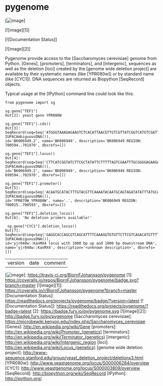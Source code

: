pygenome
========

[![image]]

[![image][1]]

[![Documentation Status]]

[![image][2]]

Pygenome provide access to the [Saccharomyces cerevisiae] genome from Python. [Genes], [promoters], [terminators], and [intergenic], 
sequences as well as the deletion [loci] created by the [genome wide deletion project] are available by their systematic names 
(like [YPR080w]) or by standard name (like [CYC1]). DNA sequences are returned as Biopython [SeqRecord] objects.

Typical usage at the [IPython] command line could look like this:

    from pygenome import sg

    sg.gene["TEF1"]
    Out[2]: yeast gene YPR080W

    sg.gene["TEF1"].cds()
    Out[3]: SeqRecord(seq=Seq('ATGGGTAAAGAGAAGTCTCACATTAACGTTGTCGTTATCGGTCATGTCGATTCT...TAA', IUPACAmbiguousDNA()), 
    id='BK006949.2', name='BK006949', description='BK006949 REGION: 700594..701970', dbxrefs=[])

    sg.gene["TEF1"].locus()
    Out[4]: SeqRecord(seq=Seq('CTTCATCGGTATCTTCGCTATATTCTTTTTAGTCGAATTTGCGGGGAGAAGATG...AAC', IUPACAmbiguousDNA()), 
    id='BK006949.2', name='BK006949', description='BK006949 REGION: 699594..702970', dbxrefs=[])

    sg.gene["TEF1"].promoter()
    Out[5]: SeqRecord(seq=Seq('ACAATGCATACTTTGTACGTTCAAAATACAATGCAGTAGATATATTTATGCATA...AAA', IUPACAmbiguousDNA()), 
    id='YPR079W_YPR080W', name='.', description='BK006949 REGION: 700015..700593', dbxrefs=[])

    sg.gene["TEF1"].deletion_locus()
    Out[6]: 'No deletion primers available!'

     sg.gene["CYC1"].deletion_locus()
    Out[7]: SeqRecord(seq=Seq('GAGGCACCAGCGTCAGCATTTTCAAAGGTGTGTTCTTCGTCAGACATGTTTTAG...GTG', IUPACAmbiguousDNA()), 
    id='yjr048w::KanMX4 locus with 1000 bp up and 1000 bp downstream DNA', name='yjr048w::KanMX4', description='<unknown description>', dbxrefs=[])

|         |      |         |
|---------|------|---------|
| version | date | comment |

  [image]: https://travis-ci.org/BjornFJohansson/pygenome.svg
  [![image]]: https://travis-ci.org/BjornFJohansson/pygenome
  [1]: https://coveralls.io/repos/BjornFJohansson/pygenome/badge.svg?branch=master
  [![image][1]]: https://coveralls.io/r/BjornFJohansson/pygenome?branch=master
  [Documentation Status]: https://readthedocs.org/projects/pygenome/badge/?version=latest
  [![Documentation Status]]: https://readthedocs.org/projects/pygenome/?badge=latest
  [2]: https://badge.fury.io/py/pygenome.svg
  [![image][2]]: http://badge.fury.io/py/pygenome
  [Saccharomyces cerevisiae]: https://microbewiki.kenyon.edu/index.php/Saccharomyces_cerevisiae
  [Genes]: http://en.wikipedia.org/wiki/Gene
  [promoters]: http://en.wikipedia.org/wiki/Promoter_(genetics)
  [terminators]: http://en.wikipedia.org/wiki/Terminator_(genetics)
  [intergenic]: http://en.wikipedia.org/wiki/Intergenic_region
  [loci]: http://en.wikipedia.org/wiki/Locus_(genetics)
  [genome wide deletion project]: http://www-sequence.stanford.edu/group/yeast_deletion_project/deletions3.html
  [YPR080w]: http://www.yeastgenome.org/locus/S000006284/overview
  [CYC1]: http://www.yeastgenome.org/locus/S000003809/overview
  [SeqRecord]: http://biopython.org/wiki/SeqRecord
  [IPython]: http://ipython.org/
